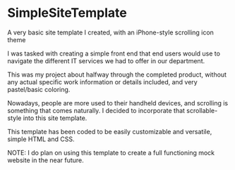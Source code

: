 # SimpleSiteTemplate
A very basic site template I created, with an iPhone-style scrolling icon theme

I was tasked with creating a simple front end that end users would use to navigate the different IT services we had to offer in our department.

This was my project about halfway through the completed product, without any actual specific work information or details included, and very pastel/basic coloring. 

Nowadays, people are more used to their handheld devices, and scrolling is something that comes naturally. I decided to incorporate that scrollable-style into this site template. 

This template has been coded to be easily customizable and versatile, simple HTML and CSS. 


NOTE: I do plan on using this template to create a full functioning mock website in the near future. 
